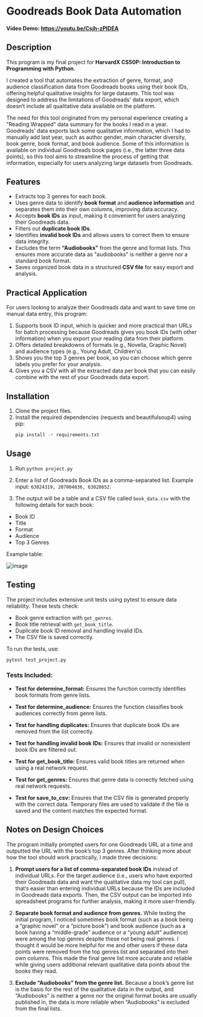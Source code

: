 # Goodreads Book Data Automation

#### Video Demo:  <https://youtu.be/Csjh-zPIDEA>

## Description

This program is my final project for **HarvardX CS50P: Introduction to Programming with Python**.

I created a tool that automates the extraction of genre, format, and audience classification data from Goodreads books using their book IDs, offering helpful qualitative insights for large datasets. This tool was designed to address the limitations of Goodreads' data export, which doesn’t include all qualitative data available on the platform.

The need for this tool originated from my personal experience creating a "Reading Wrapped" data summary for the books I read in a year. Goodreads’ data exports lack some qualitative information, which I had to manually add last year, such as author gender, main character diversity, book genre, book format, and book audience. Some of this information is available on individual Goodreads book pages (i.e., the latter three data points), so this tool aims to streamline the process of getting that information, especially for users analyzing large datasets from Goodreads.

## Features

- Extracts top 3 genres for each book.
- Uses genre data to identify **book format** and **audience information** and separates them into their own columns, improving data accuracy.
- Accepts **book IDs** as input, making it convenient for users analyzing their Goodreads data.
- Filters out **duplicate book IDs**.
- Identifies **invalid book IDs** and allows users to correct them to ensure data integrity.
- Excludes the term **“Audiobooks”** from the genre and format lists. This ensures more accurate data as "audiobooks" is neither a genre nor a standard book format.
- Saves organized book data in a structured **CSV file** for easy export and analysis.

## Practical Application

For users looking to analyze their Goodreads data and want to save time on manual data entry, this program:

1. Supports book ID input, which is quicker and more practical than URLs for batch processing because Goodreads gives you book IDs (with other information) when you export your reading data from their platform.
2. Offers detailed breakdowns of formats (e.g., Novella, Graphic Novel) and audience types (e.g., Young Adult, Children's).
3. Shows you the top 3 genres per book, so you can choose which genre labels you prefer for your analysis.
4. Gives you a CSV with all the extracted data per book that you can easily combine with the rest of your Goodreads data export.

## Installation

1. Clone the project files.
2. Install the required dependencies (requests and beautifulsoup4) using pip:
   ```bash
   pip install -r requirements.txt
   ```

## Usage
1. Run `python project.py`

2. Enter a list of Goodreads Book IDs as a comma-separated list. Example input: `63024319, 207004036, 63028652`.

3. The output will be a table and a CSV file called `book_data.csv` with the following details for each book:
  - Book ID
  - Title
  - Format
  - Audience
  - Top 3 Genres

Example table:

![image](https://github.com/user-attachments/assets/aa0073b6-4ce7-4a94-8e0d-74899e9d1eca)


## Testing

The project includes extensive unit tests using pytest to ensure data reliability. These tests check:

- Book genre extraction with `get_genres`.
- Book title retrieval with `get_book_title`.
- Duplicate book ID removal and handling invalid IDs.
- The CSV file is saved correctly.

To run the tests, use:
```bash
pytest test_project.py
```

### Tests Included:
- **Test for determine_format:**
Ensures the function correctly identifies book formats from genre lists.

- **Test for determine_audience:**
Ensures the function classifies book audiences correctly from genre lists.

- **Test for handling duplicates:**
Ensures that duplicate book IDs are removed from the list correctly.

- **Test for handling invalid book IDs:**
Ensures that invalid or nonexistent book IDs are filtered out.

- **Test for get_book_title:**
Ensures valid book titles are returned when using a real network request.

- **Test for get_genres:**
Ensures that genre data is correctly fetched using real network requests.

- **Test for save_to_csv:**
Ensures that the CSV file is generated properly with the correct data. Temporary files are used to validate if the file is saved and the content matches the expected format.


## Notes on Design Choices

The program initially prompted users for one Goodreads URL at a time and outputted the URL with the book’s top 3 genres. After thinking more about how the tool should work practically, I made three decisions:

1. **Prompt users for a list of comma-separated book IDs** instead of individual URLs. For the target audience (i.e., users who have exported their Goodreads data and want the qualitative data my tool can pull), that’s easier than entering individual URLs because the IDs are included in Goodreads data exports. Then, the CSV output can be imported into spreadsheet programs for further analysis, making it more user-friendly.

2. **Separate book format and audience from genres.** While testing the initial program, I noticed sometimes book format (such as a book being a “graphic novel” or a “picture book”) and book audience (such as a book having a “middle-grade” audience or a “young adult” audience) were among the top genres despite these not being real genres. I thought it would be more helpful for me and other users if these data points were removed from the top genres list and separated into their own columns. This made the final genre list more accurate and reliable while giving users additional relevant qualitative data points about the books they read.

3. **Exclude “Audiobooks” from the genre list.** Because a book’s genre list is the basis for the rest of the qualitative data in the output, and “Audiobooks” is neither a genre nor the original format books are usually published in, the data is more reliable when “Audiobooks” is excluded from the final lists.
